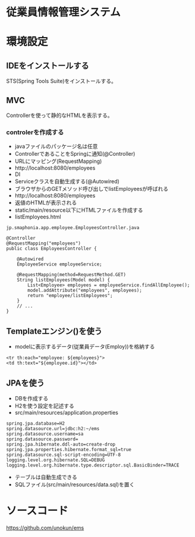 # 従業員情報管理システム

# 環境設定
## IDEをインストールする
STS(Spring Tools Suite)をインストールする。

## MVC
Controllerを使って静的なHTMLを表示する。

### controlerを作成する
* javaファイルのパッケージ名は任意
* ControllerであることをSpringに通知(@Controller)
* URLにマッピング(RequestMapping)
 * http://localhost:8080/employees
* DI
 * Serviceクラスを自動生成する(@Autowired)
* ブラウザからのGETメソッド呼び出しでlistEmployeesが呼ばれる
 * http://localhost:8080/employees
* 返値のHTMLが表示される
 * static/main/resource以下にHTMLファイルを作成する
 * listEmployees.html

```
jp.smaphonia.app.employee.EmployeesController.java

@Controller
@RequestMapping("employees")
public class EmployeesController {

	@Autowired
	EmployeeService employeeService;
	
	@RequestMapping(method=RequestMethod.GET)
	String listEmployees(Model model) {
		List<Employee> employees = employeeService.findAllEmployee();
		model.addAttribute("employees", employees);
		return "employee/listEmployees";
	}
    // ...
}
```

## Templateエンジン()を使う
* modelに表示するデータ(従業員データ(Employ))を格納する

```
<tr th:each="employee: ${employees}">
<td th:text="${employee.id}"></td>
```

## JPAを使う
* DBを作成する
* H2を使う設定を記述する
 * src/main/resources/application.properties
```
spring.jpa.database=H2
spring.datasource.url=jdbc:h2:~/ems
spring.datasource.username=sa
spring.datasource.password=
spring.jpa.hibernate.ddl-auto=create-drop
spring.jpa.properties.hibernate.format_sql=true
spring.datasource.sql-script-encoding=UTF-8
logging.level.org.hibernate.SQL=DEBUG
logging.level.org.hibernate.type.descriptor.sql.BasicBinder=TRACE
```
* テーブルは自動生成できる
 * SQLファイル(src/main/resources/data.sql)を置く

# ソースコード
https://github.com/unokun/ems
